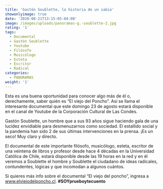 ```yaml
---
title: 'Gastón Soublette, la historia de un sabio'
showonlyimage: true
date: '2020-08-21T13:15:05-04:00'
image: /images/uploads/panoramas-g.-soublette-2.jpg
rating: '1'
tags:
  - Documental
  - Gastón Soublette
  - Youtube
  - Filósofo
  - Musicólogo
  - Esteta
  - Escritor
  - Radical
categories:
  - PANORAMAS
weight: '1'
---
```

Esta es una buena oportunidad para conocer algo más de él o, derechamente, saber quién es “El viejo del Poncho”. Así se llama el interesante documental que este domingo 23 de agosto estará disponible en el canal de Youtube de la Corporación Cultural de Las Condes.

<!--more-->

Gastón Soublette, un hombre que a sus 93 años sigue haciendo gala de una lucidez envidiable para desmenuzarnos como sociedad. El estallido social y la pandemia han sido 2 de sus últimas intervenciones en la prensa. ¡Es un seco! Muy claro y directo.

El documental de este importante filósofo, musicólogo, esteta, escritor de una veintena de libros y profesor desde hace 4 décadas en la Universidad Católica de Chile, estará disponible desde las 19 horas en la red y en él veremos a Soublette el hombre y Soublette el ciudadano de ideas radicales, contundentes, lógicas y que incomodan a algunos cuántos.

Si quieres más info sobre el documental “El viejo del poncho”, ingresa a 
www.elviejodelponcho.cl. **\#SOYprueboytecuento**
